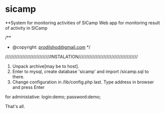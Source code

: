 sicamp
======

**System for monitoring activities of SICamp
Web app for monitoring result of activity in SICamp

/**
* @copyright:   prodilshod@gmail.com
*/

/////////////////////////////INSTALATION//////////////////////////////////////

1. Unpack archive[may be to host].
2. Enter to mysql, create database 'sicamp' and import /sicamp.sql to there.
3. Change configuration in /lib/config.php
last. Type address in browser and press Enter

for administative:
	login:demo;
	password:demo;

That's all.
